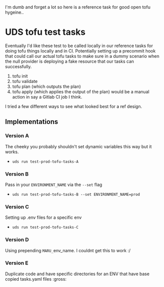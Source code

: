 I'm dumb and forget a lot so here is a reference task for good open tofu hygeine..


# UDS tofu test tasks
Eventually I'd like these test to be called locally in our reference tasks for doing tofu things locally and in CI. Potentially setting up a precommit hook that could call our actual tofu tasks to make sure in a dummy scenario when the null provider is deploying a fake resource that our tasks can successfully.

1. tofu init
2. tofu validate
3. tofu plan (which outputs the plan)
4. tofu apply (which applies the output of the plan) would be a manual action in say a Gitlab CI job I think. 

I tried a few different ways to see what looked best for a ref design.
## Implementations

### Version A
The cheeky you probably shouldn't set dynamic variables this way but it works.
- `uds run test-prod-tofu-tasks-A`

### Version B
Pass in your `ENVIRONMENT_NAME` via the `--set` flag
- `uds run test-prod-tofu-tasks-B --set ENVIRONMENT_NAME=prod`

### Version C
Setting up .env files for a specific env
- `uds run test-prod-tofu-tasks-C`

### Version D
Using prepending `MARU_`env_name. I couldnt get this to work :/

### Version E
Duplicate code and have specific directories for an ENV that have base copied tasks.yaml files :gross:

